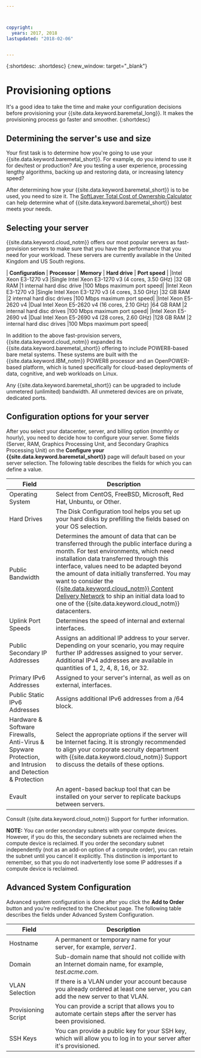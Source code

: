 ```yaml
---



copyright:
  years: 2017, 2018
lastupdated: "2018-02-06"


---
```


{:shortdesc: .shortdesc}
{:new_window: target="_blank"}

# Provisioning options

It's a good idea to take the time and make your configuration decisions before provisioning your {{site.data.keyword.baremetal_long}}. It makes the provisioning process go faster and smoother.
{:shortdesc}

## Determining the server's use and size

Your first task is to determine how you're going to use your {{site.data.keyword.baremetal_short}}. For example, do you intend to use it for dev/test or production? Are you testing a user experience, processing lengthy algorithms, backing up and restoring data, or increasing latency speed?

After determining how your {{site.data.keyword.baremetal_short}} is to be used, you need to size it. The [SoftLayer Total Cost of Ownership Calculator](http://www.softlayer.com/tco/) can help determine what of {{site.data.keyword.baremetal_short}} best meets your needs.

## Selecting your server

{{site.data.keyword.cloud_notm}} offers our most popular servers as fast-provision servers to make sure that you have the performance that you need for your workload. These servers are currently available in the United Kingdom and US South regions.

| **Configuration** | **Processor** | **Memory** | **Hard drive** | **Port speed** |
|Intel Xeon E3-1270 v3 |Single Intel Xeon E3-1270 v3 (4 cores, 3.50 GHz) |32 GB RAM |1 internal hard disc drive |100 Mbps maximum port speed|
|Intel Xeon E3-1270 v3 |Single Intel Xeon E3-1270 v3 (4 cores, 3.50 GHz) |32 GB RAM |2 internal hard disc drives |100 Mbps maximum port speed|
|Intel Xeon E5-2620 v4 |Dual Intel Xeon E5-2620 v4 (16 cores, 2.10 GHz) |64 GB RAM |2 internal hard disc drives |100 Mbps maximum port speed|
|Intel Xeon E5-2690 v4 |Dual Intel Xeon E5-2690 v4 (28 cores, 2.60 GHz) |128 GB RAM |2 internal hard disc drives |100 Mbps maximum port speed|



<!--| **Configuration** | **Processor** | **Memory** | **Hard drive** | **Port speed** |
|-------------------|---------------|------------|----------------|----------------|
|Intel Xeon E3-1270 v3 |Single Intel Xeon E3-1270 v3 (4 cores, 3.50 GHz) |32 GB RAM |1 internal hard disc drive |100 Mbps maximum port speed|
|Intel Xeon E3-1270 v3 |Single Intel Xeon E3-1270 v3 (4 cores, 3.50 GHz) |32 GB RAM |2 internal hard disc drives |100 Mbps maximum port speed|
|Intel Xeon E5-2620 v3 |Dual Intel Xeon E5-2620 v3 (12 cores, 2.40 GHz) |64 GB RAM |2 internal hard disc drives |100 Mbps maximum port speed|
|Intel Xeon E5-2650 v3 |Dual Intel Xeon E5-2650 v3 (20 cores, 2.30 GHz) |128 GB RAM |1 internal hard disc drive |100 Mbps maximum port speed|
|Intel Xeon E5-2690 v3 |Dual Intel Xeon E5-2690 v3 (12 cores, 2.60 GHz) |128 GB RAM |2 internal hard disc drives |100 Mbps maximum port speed|
|Intel Xeon E5-2690 v3 |Dual Intel Xeon E5-2690 v3 (12 cores, 2.60 GHz) |64 GB RAM |4 internal hard disc drives |1,000 Mbps maximum port speed|
|Intel Xeon E5-2690 v3 |Dual Intel Xeon E5-2690 v3 (12 cores, 2.60 GHz) |256 GB RAM |4 internal hard disc drives |1,000 Mbps maximum port speed|
-->
In addition to the above fast-provision servers, {{site.data.keyword.cloud_notm}} expanded its {{site.data.keyword.baremetal_short}} offering to include POWER8-based bare metal systems. These systems are built with the {{site.data.keyword.IBM_notm}} POWER8 processor and an OpenPOWER-based platform, which is tuned specifically for cloud-based deployments of data, cognitive, and web workloads on Linux.

Any {{site.data.keyword.baremetal_short}} can be upgraded to include unmetered (unlimited) bandwidth. All unmetered devices are on private, dedicated ports.

## Configuration options for your server

After you select your datacenter, server, and billing option (monthly or hourly), you need to decide how to configure your server. Some fields (Server, RAM, Graphics Processing Unit, and Secondary Graphics Processing Unit) on the **Configure your {{site.data.keyword.baremetal_short}}** page will default based on your server selection. The following table describes the fields for which you can define a value.

| **Field** | **Description** |
|-------------------|---------------|
|Operating System |Select from CentOS, FreeBSD, Microsoft, Red Hat, Unbuntu, or Other. |
|Hard Drives |The Disk Configuration tool helps you set up your hard disks by prefilling the fields based on your OS selection. |
|Public Bandwidth |Determines the amount of data that can be transferred through the public interface during a month. For test environments, which need installation data transferred through this interface, values need to be adapted beyond the amount of data initially transferred. You may want to consider the [{{site.data.keyword.cloud_notm}} Content Delivery Network](https://www.ibm.com/cloud/cdn) to ship an initial data load to one of the {{site.data.keyword.cloud_notm}} datacenters. |
|Uplink Port Speeds |Determines the speed of internal and external interfaces. |
|Public Secondary IP Addresses |Assigns an additional IP address to your server. Depending on your scenario, you may require further IP addresses assigned to your server. Additional IPv4 addresses are available in quantities of 1, 2, 4, 8, 16, or 32. |
|Primary IPv6 Addresses |Assigned to your server's internal, as well as on external, interfaces. |
|Public Static IPv6 Addresses |Assigns additional IPv6 addresses from a /64 block. |
|Hardware & Software Firewalls, Anti-Virus & Spyware Protection, and Intrusion and Detection & Protection |Select the appropriate options if the server will be Internet facing. It is strongly recommended to align your corporate secruity department with {{site.data.keyword.cloud_notm}} Support to discuss the details of these options. |
|Evault |An agent-based backup tool that can be installed on your server to replicate backups between servers. |

Consult {{site.data.keyword.cloud_notm}} Support for further information.

**NOTE:** You can order secondary subnets with your compute devices. However, if you do this, the secondary subnets are reclaimed when the compute device is reclaimed. If you order the secondary subnet independently (not as an add-on option of a compute order), you can retain the subnet until you cancel it explicitly. This distinction is important to remember, so that you do not inadvertently lose some IP addresses if a compute device is reclaimed.


## Advanced System Configuration

Advanced system configuration is done after you click the **Add to Order** button and you're redirected to the Checkout page. The following table describes the fields under Advanced System Configuration.

| **Field** | **Description** |
|-------------------|---------------|
|Hostname |A permanent or temporary name for your server, for example, _server1_. |
|Domain |Sub-domain name that should not collide with an Internet domain name, for example, _test.acme.com_. |
|VLAN Selection |If there is a VLAN under your account because you already ordered at least one server, you can add the new server to that VLAN. |
|Provisioning Script |You can provide a script that allows you to automate certain steps after the server has been provisioned. |
|SSH Keys |You can provide a public key for your SSH key, which will allow you to log in to your server after it's provisioned. |
